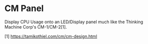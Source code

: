 # CM Panel 
Display CPU Usage onto an LED/Display panel much like the Thinking Machine Corp's CM-1/CM-2[1]. 

[1] https://tamikothiel.com/cm/cm-design.html
